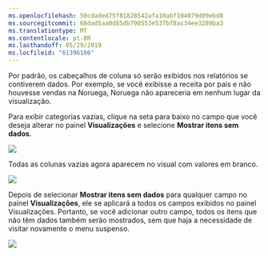 ```yaml
---
ms.openlocfilehash: 50cdaded75f81828542afa10abf104079d09ebd8
ms.sourcegitcommit: 60dad5aa0d85db790553e537bf8ac34ee3289ba3
ms.translationtype: MT
ms.contentlocale: pt-BR
ms.lasthandoff: 05/29/2019
ms.locfileid: "61396106"
---
```

Por padrão, os cabeçalhos de coluna só serão exibidos nos relatórios se contiverem dados. Por exemplo, se você exibisse a receita por país e não houvesse vendas na Noruega, Noruega não apareceria em nenhum lugar da visualização.

Para exibir categorias vazias, clique na seta para baixo no campo que você deseja alterar no painel **Visualizações** e selecione **Mostrar itens sem dados**.

![](media/3-11c-display-empty-categories/3-11c_1.png)

Todas as colunas vazias agora aparecem no visual com valores em branco.

![](media/3-11c-display-empty-categories/3-11c_2.png)

Depois de selecionar **Mostrar itens sem dados** para qualquer campo no painel **Visualizações**, ele se aplicará a todos os campos exibidos no painel Visualizações. Portanto, se você adicionar outro campo, todos os itens que não têm dados também serão mostrados, sem que haja a necessidade de visitar novamente o menu suspenso.

![](media/3-11c-display-empty-categories/3-11c_3.png)

